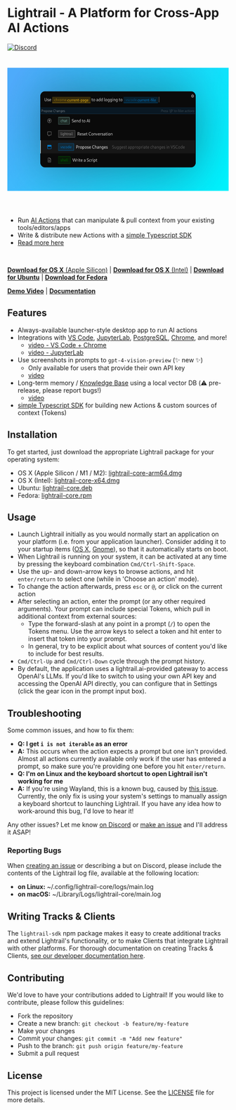# Lightrail - A Platform for Cross-App AI Actions

[![Discord](https://img.shields.io/discord/1126247706789167264?label=&logo=discord&logoColor=ffffff&color=7389D8&labelColor=6A7EC2)](https://discord.gg/WPCCe7jZuS)

<div style="text-align: center; padding: 24px 0">
    <img src="./assets/screenshot5-with-bg.jpeg" height="280" />
</div>

<br />

- Run [AI Actions](https://docs.lightrail.ai/sdk/intro) that can manipulate & pull context from your existing tools/editors/apps
- Write & distribute new Actions with a [simple Typescript SDK](https://docs.lightrail.ai/sdk/workflow)
- [Read more here](https://docs.lightrail.ai/)

<br />

[**Download for OS X** (Apple Silicon)](https://github.com/lightrail-ai/lightrail/releases/latest/download/lightrail-core-arm64.dmg) | [**Download for OS X** (Intel)](https://github.com/lightrail-ai/lightrail/releases/latest/download/lightrail-core-x64.dmg) | [**Download for Ubuntu**](https://github.com/lightrail-ai/lightrail/releases/latest/download/lightrail-core.deb) | [**Download for Fedora**](https://github.com/lightrail-ai/lightrail/releases/latest/download/lightrail-core.rpm)

[**Demo Video**](https://vimeo.com/861792302?share=copy) | [**Documentation**](https://docs.lightrail.ai)

## Features

- Always-available launcher-style desktop app to run AI actions
- Integrations with [VS Code](https://docs.lightrail.ai/tracks/vscode), [JupyterLab](https://docs.lightrail.ai/tracks/datasci), [PostgreSQL](https://docs.lightrail.ai/tracks/sql), [Chrome](https://docs.lightrail.ai/tracks/chrome), and more!
  - [video - VS Code + Chrome](https://vimeo.com/861792302?share=copy)
  - [video - JupyterLab](https://vimeo.com/882695481?share=copy)
- Use screenshots in prompts to `gpt-4-vision-preview` (✨ new ✨)
  - Only available for users that provide their own API key
  - [video](https://vimeo.com/882694040?share=copy)
- Long-term memory / [Knowledge Base](https://docs.lightrail.ai/tracks/kb) using a local vector DB (⚠️ pre-release, please report bugs!)
  - [video](https://vimeo.com/882693396?share=copy)
- [simple Typescript SDK](https://docs.lightrail.ai/sdk/workflow) for building new Actions & custom sources of context (Tokens)

## Installation

To get started, just download the appropriate Lightrail package for your operating system:

- OS X (Apple Silicon / M1 / M2): [lightrail-core-arm64.dmg](https://github.com/lightrail-ai/lightrail/releases/latest/download/lightrail-core-arm64.dmg)
- OS X (Intel): [lightrail-core-x64.dmg](https://github.com/lightrail-ai/lightrail/releases/latest/download/lightrail-core-x64.dmg)
- Ubuntu: [lightrail-core.deb](https://github.com/lightrail-ai/lightrail/releases/latest/download/lightrail-core.deb)
- Fedora: [lightrail-core.rpm](https://github.com/lightrail-ai/lightrail/releases/latest/download/lightrail-core.rpm)

## Usage

- Launch Lightrail initially as you would normally start an application on your platform (i.e. from your application launcher). Consider adding it to your startup items ([OS X](https://support.apple.com/guide/mac-help/open-items-automatically-when-you-log-in-mh15189/mac), [Gnome](https://help.gnome.org/users/gnome-help/stable/shell-apps-auto-start.html.en)), so that it automatically starts on boot.
- When Lightrail is running on your system, it can be activated at any time by pressing the keyboard combination `Cmd/Ctrl-Shift-Space`.
- Use the up- and down-arrow keys to browse actions, and hit `enter/return` to select one (while in 'Choose an action' mode).
- To change the action afterwards, press `esc` or `@`, or click on the current action
- After selecting an action, enter the prompt (or any other required arguments). Your prompt can include special Tokens, which pull in additional context from external sources:
  - Type the forward-slash at any point in a prompt (`/`) to open the Tokens menu. Use the arrow keys to select a token and hit enter to insert that token into your prompt.
  - In general, try to be explicit about what sources of content you'd like to include for best results.
- `Cmd/Ctrl-Up` and `Cmd/Ctrl-Down` cycle through the prompt history.
- By default, the application uses a lightrail.ai-provided gateway to access OpenAI's LLMs. If you'd like to switch to using your own API key and accessing the OpenAI API directly, you can configure that in Settings (click the gear icon in the prompt input box).

## Troubleshooting

Some common issues, and how to fix them:

- **Q: I get `i is not iterable` as an error**
- **A:** This occurs when the action expects a prompt but one isn't provided. Almost all actions currently available only work if the user has entered a prompt, so make sure you're providing one before you hit `enter/return`.
- **Q: I'm on Linux and the keyboard shortcut to open Lightrail isn't working for me**
- **A:** If you're using Wayland, this is a known bug, caused by [this issue](https://github.com/electron/electron/issues/15863). Currently, the only fix is using your system's settings to manually assign a keyboard shortcut to launching Lightrail. If you have any idea how to work-around this bug, I'd love to hear it!

Any other issues? Let me know [on Discord](https://discord.gg/WPCCe7jZuS) or [make an issue](https://github.com/lightrail-ai/lightrail/issues) and I'll address it ASAP!

### Reporting Bugs

When [creating an issue](https://github.com/lightrail-ai/lightrail/issues) or describing a but on Discord, please include the contents of the Lightrail log file, available at the following location: 
* **on Linux:** ~/.config/lightrail-core/logs/main.log
* **on macOS:** ~/Library/Logs/lightrail-core/main.log

## Writing Tracks & Clients

The `lightrail-sdk` npm package makes it easy to create additional tracks and extend Lightrail's functionality, or to make Clients that integrate Lightrail with other platforms.
For thorough documentation on creating Tracks & Clients, [see our developer documentation here](https://docs.lightrail.ai/sdk/intro).

## Contributing

We'd love to have your contributions added to Lightrail! If you would like to contribute, please follow this guidelines:

- Fork the repository
- Create a new branch: `git checkout -b feature/my-feature`
- Make your changes
- Commit your changes: `git commit -m "Add new feature"`
- Push to the branch: `git push origin feature/my-feature`
- Submit a pull request

## License

This project is licensed under the MIT License. See the [LICENSE](./LICENSE) file for more details.
